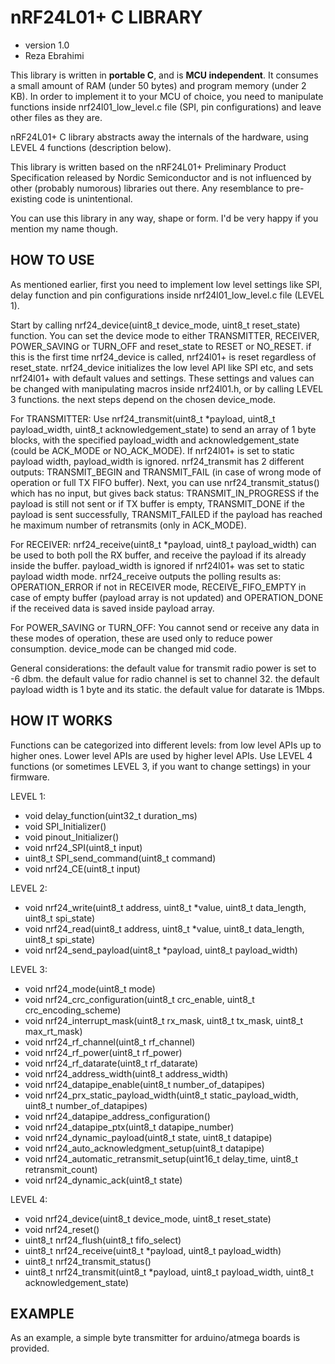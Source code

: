 # nRF24L01+ C LIBRARY
* version 1.0
* Reza Ebrahimi

This library is written in **portable C**, and is **MCU independent**. It consumes a small amount of RAM (under 50 bytes) and program memory (under 2 KB). In order to implement it to your MCU of choice, you need to manipulate functions inside nrf24l01_low_level.c file (SPI, pin configurations) and leave other files as they are.

nRF24L01+ C library abstracts away the internals of the hardware, using LEVEL 4 functions (description below).

This library is written based on the nRF24L01+ Preliminary Product Specification released by Nordic Semiconductor and is not influenced by other (probably numorous) libraries out there. Any resemblance to pre-existing code is unintentional.

You can use this library in any way, shape or form. I'd be very happy if you mention my name though.

## HOW TO USE

As mentioned earlier, first you need to implement low level settings like SPI, delay function and pin configurations inside nrf24l01_low_level.c file (LEVEL 1).

Start by calling nrf24_device(uint8_t device_mode, uint8_t reset_state) function. You can set the device mode to either TRANSMITTER, RECEIVER, POWER_SAVING or TURN_OFF and reset_state to RESET or NO_RESET. if this is the first time nrf24_device is called, nrf24l01+ is reset regardless of reset_state. nrf24_device initializes the low level API like SPI etc, and sets nrf24l01+ with default values and settings. These settings and values can be changed with manipulating macros inside nrf24l01.h, or by calling LEVEL 3 functions. the next steps depend on the chosen device_mode.

For TRANSMITTER:
Use nrf24_transmit(uint8_t *payload, uint8_t payload_width, uint8_t acknowledgement_state) to send an array of 1 byte blocks, with the specified payload_width and acknowledgement_state (could be ACK_MODE or NO_ACK_MODE). If nrf24l01+ is set to static payload width, payload_width is ignored. nrf24_transmit has 2 different outputs: TRANSMIT_BEGIN and TRANSMIT_FAIL (in case of wrong mode of operation or full TX FIFO buffer). Next, you can use nrf24_transmit_status() which has no input, but gives back status: TRANSMIT_IN_PROGRESS if the payload is still not sent or if TX buffer is empty, TRANSMIT_DONE if the payload is sent successfully, TRANSMIT_FAILED if the payload has reached he maximum number of retransmits (only in ACK_MODE).

For RECEIVER:
nrf24_receive(uint8_t *payload, uint8_t payload_width) can be used to both poll the RX buffer, and receive the payload if its already inside the buffer. payload_width is ignored if nrf24l01+ was set to static payload width mode. nrf24_receive outputs the polling results as: OPERATION_ERROR if not in RECEIVER mode, RECEIVE_FIFO_EMPTY in case of empty buffer (payload array is not updated) and OPERATION_DONE if the received data is saved inside payload array.

For POWER_SAVING or TURN_OFF:
You cannot send or receive any data in these modes of operation, these are used only to reduce power consumption. device_mode can be changed mid code.

General considerations:
the default value for transmit radio power is set to -6 dbm.
the default value for radio channel is set to channel 32.
the default payload width is 1 byte and its static.
the default value for datarate is 1Mbps.

## HOW IT WORKS

Functions can be categorized into different levels: from low level APIs up to higher ones.
Lower level APIs are used by higher level APIs. Use LEVEL 4 functions (or sometimes LEVEL 3, 
if you want to change settings) in your firmware.

LEVEL 1:
 *  void delay_function(uint32_t duration_ms)
 *  void SPI_Initializer()
 *  void pinout_Initializer()
 *  void nrf24_SPI(uint8_t input)
 *  uint8_t SPI_send_command(uint8_t command)
 *  void nrf24_CE(uint8_t input)
 
LEVEL 2:
 *  void nrf24_write(uint8_t address, uint8_t *value, uint8_t data_length, uint8_t spi_state)
 *  void nrf24_read(uint8_t address, uint8_t *value, uint8_t data_length, uint8_t spi_state)
 *  void nrf24_send_payload(uint8_t *payload, uint8_t payload_width)
 
LEVEL 3:
 *  void nrf24_mode(uint8_t mode)
 *  void nrf24_crc_configuration(uint8_t crc_enable, uint8_t crc_encoding_scheme)
 *  void nrf24_interrupt_mask(uint8_t rx_mask, uint8_t tx_mask, uint8_t max_rt_mask)
 *  void nrf24_rf_channel(uint8_t rf_channel)
 *  void nrf24_rf_power(uint8_t rf_power)
 *  void nrf24_rf_datarate(uint8_t rf_datarate)
 *  void nrf24_address_width(uint8_t address_width)
 *  void nrf24_datapipe_enable(uint8_t number_of_datapipes)
 *  void nrf24_prx_static_payload_width(uint8_t static_payload_width, uint8_t number_of_datapipes)
 *  void nrf24_datapipe_address_configuration()
 *  void nrf24_datapipe_ptx(uint8_t datapipe_number)
 *  void nrf24_dynamic_payload(uint8_t state, uint8_t datapipe)
 *  void nrf24_auto_acknowledgment_setup(uint8_t datapipe)
 *  void nrf24_automatic_retransmit_setup(uint16_t delay_time, uint8_t retransmit_count)
 *  void nrf24_dynamic_ack(uint8_t state)
  
LEVEL 4:
 *  void nrf24_device(uint8_t device_mode, uint8_t reset_state)
 *  void nrf24_reset()
 *  uint8_t nrf24_flush(uint8_t fifo_select)
 *  uint8_t nrf24_receive(uint8_t *payload, uint8_t payload_width)
 *  uint8_t nrf24_transmit_status()
 *  uint8_t nrf24_transmit(uint8_t *payload, uint8_t payload_width, uint8_t acknowledgement_state)

## EXAMPLE 
 
 As an example, a simple byte transmitter for arduino/atmega boards is provided.
